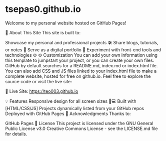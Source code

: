 # tsepas0.github.io
Welcome to my personal website hosted on GitHub Pages!

🧭 About This Site
This site is built to:

Showcase my personal and professional projects 🛠️
Share blogs, tutorials, or notes 📝
Serve as a digital portfolio 💼
Experiment with front-end tools and technologies ⚙️
⚙️ Customization
You can add your own information using this template to jumpstart your project, or you can create your own files.
GitHub by default searches for a README.md, index.md or index.html file.
You can also add CSS and JS files linked to your index.html file to make a complete website, hosted for free on github.io.
Feel free to explore the source code or visit the live site:

🔗 Live Site: https://teo003.github.io

💡 Features
Responsive design for all screen sizes 📱💻
Built with [HTML/CSS/JS]
Projects dynamically listed from your GitHub repos
Deployed with GitHub Pages
🙌 Acknowledgments
Thanks to:

GitHub Pages
📝 License
This project is licensed under the GNU General Public License v3.0 Creative Commons License - see the LICENSE.md file for details.
